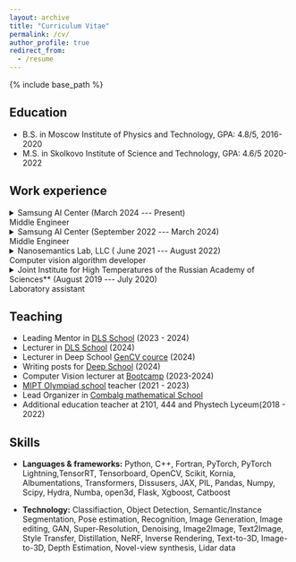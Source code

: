 ```yaml
---
layout: archive
title: "Curriculum Vitae"
permalink: /cv/
author_profile: true
redirect_from:
  - /resume
---
```


{% include base_path %}


## Education

* B.S. in Moscow Institute of Physics and Technology, GPA: 4.8/5, 2016-2020
* M.S. in Skolkovo Institute of Science and Technology, GPA: 4.6/5 2020-2022



## Work experience

<details>
<summary> Samsung AI Center (March 2024 --- Present)
<br> Middle Engineer </summary>
<ul>
 <li> Depth estimation using generative models  </li>
 <li> Generative assets editing </li> 
</ul>
</details>
    

<details>
<summary> Samsung AI Center (September 2022 --- March 2024)
<br> Middle Engineer </summary>
<ul>
 <li>  Selfie editing based on mesh head-avatars  </li>
 <li> Generative assets, text-to-3d and image-to-3D problems </li> 
 <li> Generative pretraining for depth estimation problem </li>
</ul>
</details>
    
<details>
<summary> Nanosemantics Lab, LLC ( June 2021 --- August 2022)
<br> Computer vision algorithm developer </summary>
<ul>
 <li> Image and video segmentation task, virtual try-on </li>
 <li> 2D and 3D people keypoints estimation for photos and short videos </li>
 </ul>
</details>
 
<details>
<summary> Joint Institute for High Temperatures of the Russian Academy of Sciences** (August 2019 --- July 2020)
<br> Laboratory assistant </summary>
<ul>
 <li> Magnetic probe modeling </li>
 <li> Conducting experiments with magnetic probe in plasma to explore magnetic field properties </li> 
 <li> Data analysis </li>
  </ul>
</details>


 
## Teaching

* Leading Mentor in [DLS School](https://dls.samcs.ru/) (2023 - 2024)
* Lecturer in [DLS School](https://www.youtube.com/channel/UCFTNoZYjkg-3LZTHrHfV1nQ/videos) (2024)
* Lecturer in Deep School [GenCV cource](https://deepschool.ru/gencv) (2024)
* Writing posts for [Deep School](https://deepschool.ru/) (2024)
* Computer Vision lecturer at [Bootcamp](https://ai-arrow-camp.com/) (2023-2024)
* [MIPT Olympiad school](https://it-edu.com/mipt-school/) teacher (2021 - 2023)
* Lead Organizer in [Combalg mathematical School](https://combalg.ru/)
* Additional education teacher at 2101, 444 and Phystech Lyceum(2018 - 2022)

  
## Skills

* **Languages \& frameworks:** Python, C++, Fortran, PyTorch, PyTorch Lightning,TensorRT, Tensorboard, OpenCV, Scikit, Kornia, Albumentations, Transformers, Dissusers, JAX, PIL, Pandas, Numpy, Scipy, Hydra, Numba, open3d, Flask, Xgboost, Catboost

* **Technology:**  Classifiaction, Object Detection, Semantic/Instance Segmentation, Pose estimation, Recognition, Image Generation, Image editing, GAN, Super-Resolution, Denoising, Image2Image, Text2Image, Style Transfer, Distillation, NeRF, Inverse Rendering, Text-to-3D, Image-to-3D, Depth Estimation, Novel-view synthesis, Lidar data

  

